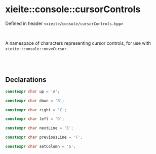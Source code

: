 # xieite::console::cursorControls
Defined in header `<xieite/console/cursorControls.hpp>`

<br/>

A namespace of characters representing cursor controls, for use with `xieite::console::moveCursor`.

<br/><br/>

## Declarations
```cpp
constexpr char up = 'A';
```
```cpp
constexpr char down = 'B';
```
```cpp
constexpr char right = 'C';
```
```cpp
constexpr char left = 'D';
```
```cpp
constexpr char nextLine = 'E';
```
```cpp
constexpr char previousLine = 'F';
```
```cpp
constexpr char setColumn = 'G';
```
